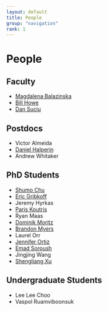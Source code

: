 ```yaml
---
layout: default
title: People
group: "navigation"
rank: 1
---
```


# People

## Faculty

* [Magdalena Balazinska](http://www.cs.washington.edu/homes/magda/)
* [Bill Howe](http://www.cs.washington.edu/homes/billhowe/)
* [Dan Suciu](http://www.cs.washington.edu/homes/suciu/)

## Postdocs

* Victor Almeida
* [Daniel Halperin](http://homes.cs.washington.edu/~dhalperi/)
* Andrew Whitaker

## PhD Students

* [Shumo Chu](http://homes.cs.washington.edu/~chushumo/)
* [Eric Gribkoff](http://homes.cs.washington.edu/~eagribko/)
* Jeremy Hyrkas
* [Paris Koutris](http://homes.cs.washington.edu/~pkoutris/)
* Ryan Maas
* [Dominik Moritz](https://domoritz.github.io)
* [Brandon Myers](http://homes.cs.washington.edu/~bdmyers/)
* Laurel Orr
* [Jennifer Ortiz](http://homes.cs.washington.edu/~jortiz16/)
* [Emad Soroush](http://www.cs.washington.edu/homes/soroush/)
* Jingjing Wang
* [Shengliang Xu](http://homes.cs.washington.edu/~slxu/)

## Undergraduate Students

* Lee Lee Choo
* Vaspol Ruamviboonsuk
